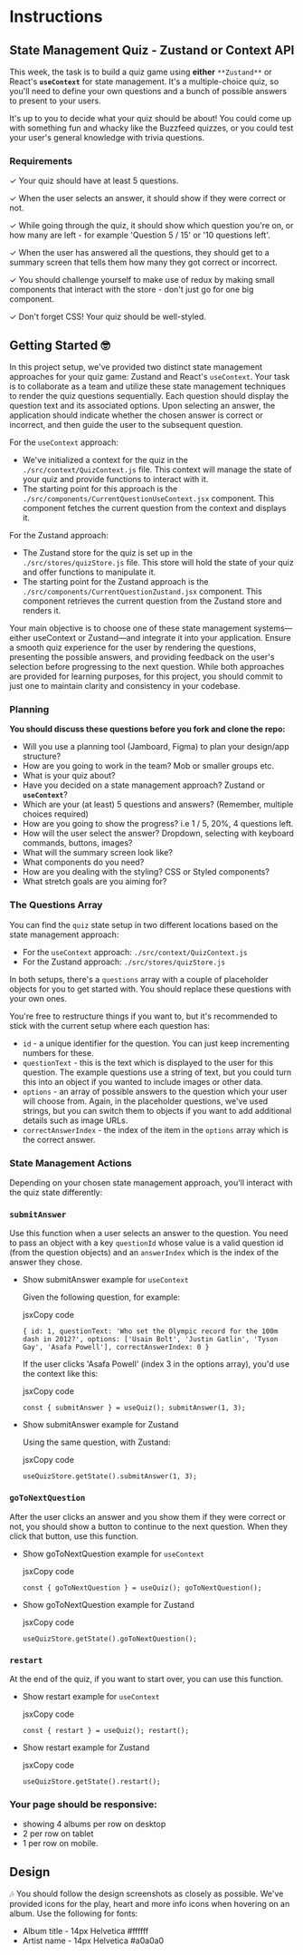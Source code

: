 # Instructions

## State Management Quiz - Zustand or Context API

This week, the task is to build a quiz game using **either** `**Zustand**` or React's **`useContext`** for state management. It's a multiple-choice quiz, so you'll need to define your own questions and a bunch of possible answers to present to your users.

It's up to you to decide what your quiz should be about! You could come up with something fun and whacky like the Buzzfeed quizzes, or you could test your user's general knowledge with trivia questions.

### Requirements

✓ Your quiz should have at least 5 questions.

✓ When the user selects an answer, it should show if they were correct or not.

✓ While going through the quiz, it should show which question you're on, or how many are left - for example 'Question 5 / 15' or '10 questions left'.

✓ When the user has answered all the questions, they should get to a summary screen that tells them how many they got correct or incorrect.

✓ You should challenge yourself to make use of redux by making small components that interact with the store - don't just go for one big component.

✓ Don't forget CSS! Your quiz should be well-styled.

## Getting Started 🤓

In this project setup, we've provided two distinct state management approaches for your quiz game: Zustand and React's `useContext`. Your task is to collaborate as a team and utilize these state management techniques to render the quiz questions sequentially. Each question should display the question text and its associated options. Upon selecting an answer, the application should indicate whether the chosen answer is correct or incorrect, and then guide the user to the subsequent question.

For the `useContext` approach:

- We've initialized a context for the quiz in the `./src/context/QuizContext.js` file. This context will manage the state of your quiz and provide functions to interact with it.
- The starting point for this approach is the `./src/components/CurrentQuestionUseContext.jsx` component. This component fetches the current question from the context and displays it.

For the Zustand approach:

- The Zustand store for the quiz is set up in the `./src/stores/quizStore.js` file. This store will hold the state of your quiz and offer functions to manipulate it.
- The starting point for the Zustand approach is the `./src/components/CurrentQuestionZustand.jsx` component. This component retrieves the current question from the Zustand store and renders it.

Your main objective is to choose one of these state management systems—either useContext or Zustand—and integrate it into your application. Ensure a smooth quiz experience for the user by rendering the questions, presenting the possible answers, and providing feedback on the user's selection before progressing to the next question. While both approaches are provided for learning purposes, for this project, you should commit to just one to maintain clarity and consistency in your codebase.

### Planning

**You should discuss these questions before you fork and clone the repo:**

- Will you use a planning tool (Jamboard, Figma) to plan your design/app structure?
- How are you going to work in the team? Mob or smaller groups etc.
- What is your quiz about?
- Have you decided on a state management approach? Zustand or **`useContext`**?
- Which are your (at least) 5 questions and answers? (Remember, multiple choices required)
- How are you going to show the progress? i.e 1 / 5, 20%, 4 questions left.
- How will the user select the answer? Dropdown, selecting with keyboard commands, buttons, images?
- What will the summary screen look like?
- What components do you need?
- How are you dealing with the styling? CSS or Styled components?
- What stretch goals are you aiming for?

### The Questions Array

You can find the `quiz` state setup in two different locations based on the state management approach:

- For the `useContext` approach: `./src/context/QuizContext.js`
- For the Zustand approach: `./src/stores/quizStore.js`

In both setups, there's a `questions` array with a couple of placeholder objects for you to get started with. You should replace these questions with your own ones.

You're free to restructure things if you want to, but it's recommended to stick with the current setup where each question has:

- `id` - a unique identifier for the question. You can just keep incrementing numbers for these.
- `questionText` - this is the text which is displayed to the user for this question. The example questions use a string of text, but you could turn this into an object if you wanted to include images or other data.
- `options` - an array of possible answers to the question which your user will choose from. Again, in the placeholder questions, we've used strings, but you can switch them to objects if you want to add additional details such as image URLs.
- `correctAnswerIndex` - the index of the item in the `options` array which is the correct answer.

### State Management Actions

Depending on your chosen state management approach, you'll interact with the quiz state differently:

### `submitAnswer`

Use this function when a user selects an answer to the question. You need to pass an object with a key `questionId` whose value is a valid question id (from the question objects) and an `answerIndex` which is the index of the answer they chose.

- Show submitAnswer example for `useContext`

  Given the following question, for example:

  jsxCopy code

  `{ id: 1, questionText: 'Who set the Olympic record for the 100m dash in 2012?', options: ['Usain Bolt', 'Justin Gatlin', 'Tyson Gay', 'Asafa Powell'], correctAnswerIndex: 0 }`

  If the user clicks 'Asafa Powell' (index 3 in the options array), you'd use the context like this:

  jsxCopy code

  `const { submitAnswer } = useQuiz();
submitAnswer(1, 3);`

- Show submitAnswer example for Zustand

  Using the same question, with Zustand:

  jsxCopy code

  `useQuizStore.getState().submitAnswer(1, 3);`

### `goToNextQuestion`

After the user clicks an answer and you show them if they were correct or not, you should show a button to continue to the next question. When they click that button, use this function.

- Show goToNextQuestion example for `useContext`

  jsxCopy code

  `const { goToNextQuestion } = useQuiz();
goToNextQuestion();`

- Show goToNextQuestion example for Zustand

  jsxCopy code

  `useQuizStore.getState().goToNextQuestion();`

### `restart`

At the end of the quiz, if you want to start over, you can use this function.

- Show restart example for `useContext`

  jsxCopy code

  `const { restart } = useQuiz();
restart();`

- Show restart example for Zustand

  jsxCopy code

  `useQuizStore.getState().restart();`

### Your page should be responsive:

- showing 4 albums per row on desktop
- 2 per row on tablet
- 1 per row on mobile.

## Design

🎶 You should follow the design screenshots as closely as possible. We've provided icons for the play, heart and more info icons when hovering on an album. Use the following for fonts:

- Album title - 14px Helvetica #ffffff
- Artist name - 14px Helvetica #a0a0a0
